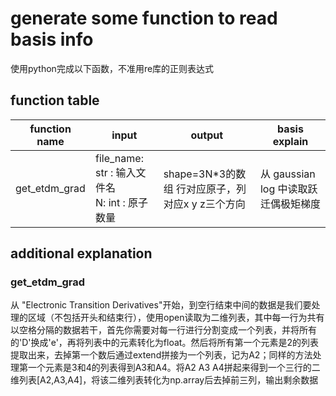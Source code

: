# generate some function to read basis info
使用python完成以下函数，不准用re库的正则表达式
## function table
|function name|input|output|basis explain|
|-----|----|---|---|
|get_etdm_grad|file_name: str : 输入文件名 <br> N: int : 原子数量|shape=3N*3的数组 行对应原子，列对应x y z三个方向|从 gaussian log 中读取跃迁偶极矩梯度|
## additional explanation
### get_etdm_grad

从 "Electronic Transition Derivatives"开始，到空行结束中间的数据是我们要处理的区域（不包括开头和结束行），使用open读取为二维列表，其中每一行为共有以空格分隔的数据若干，首先你需要对每一行进行分割变成一个列表，并将所有的'D'换成'e'，再将列表中的元素转化为float。然后将所有第一个元素是2的列表提取出来，去掉第一个数后通过extend拼接为一个列表，记为A2；同样的方法处理第一个元素是3和4的列表得到A3和A4。将A2 A3 A4拼起来得到一个三行的二维列表[A2,A3,A4]，将该二维列表转化为np.array后去掉前三列，输出剩余数据
